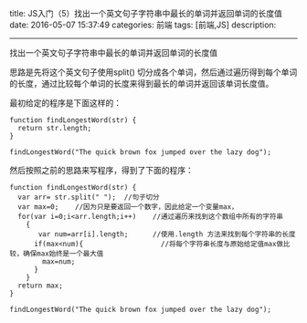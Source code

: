 
title:    JS入门（5）找出一个英文句子字符串中最长的单词并返回单词的长度值
date: 2016-05-07 15:37:49 
categories: 前端
tags: [前端,JS] 
description: 

---

找出一个英文句子字符串中最长的单词并返回单词的长度值

思路是先将这个英文句子使用split() 切分成各个单词，然后通过遍历得到每个单词的长度，通过比较每个单词的长度来得到最长的单词并返回该单词长度值。
<!--more-->
最初给定的程序是下面这样的：
	
	function findLongestWord(str) {
	  return str.length;
	}
	
	findLongestWord("The quick brown fox jumped over the lazy dog");


然后按照之前的思路来写程序，得到了下面的程序：

	function findLongestWord(str) {
	  var arr= str.split(" ");  //句子切分
	  var max=0;    //因为只是要返回一个数字，因此给定一个变量max，
	  for(var i=0;i<arr.length;i++)    //通过遍历来找到这个数组中所有的字符串
	    {
	       var num=arr[i].length;      //使用.length 方法来找到每个字符串的长度
	      if(max<num){                   //将每个字符串长度与原始给定值max做比较，确保max始终是一个最大值
	        max=num;
	      }      
	    }
	  return max;
	}
	
	findLongestWord("The quick brown fox jumped over the lazy dog");

